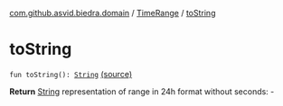 [com.github.asvid.biedra.domain](../index.md) / [TimeRange](index.md) / [toString](./to-string.md)

# toString

`fun toString(): `[`String`](https://kotlinlang.org/api/latest/jvm/stdlib/kotlin/-string/index.html) [(source)](https://github.com/asvid/GdzieTaBiedra/tree/master/domain/src/main/java/com/github/asvid/biedra/domain/TimeRange.kt#L61)

**Return**
[String](https://kotlinlang.org/api/latest/jvm/stdlib/kotlin/-string/index.html) representation of range in 24h format without seconds:  -

